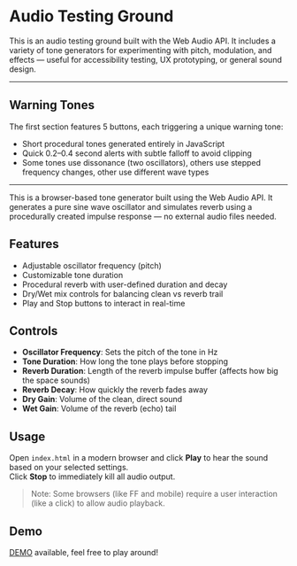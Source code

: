 # Audio Testing Ground

This is an audio testing ground built with the Web Audio API. It includes a variety of tone generators for experimenting with pitch, modulation, and effects — useful for accessibility testing, UX prototyping, or general sound design.

---

## Warning Tones

The first section features 5 buttons, each triggering a unique warning tone:

- Short procedural tones generated entirely in JavaScript
- Quick 0.2–0.4 second alerts with subtle falloff to avoid clipping
- Some tones use dissonance (two oscillators), others use stepped frequency changes, other use different wave types

---

This is a browser-based tone generator built using the Web Audio API. It generates a pure sine wave oscillator and simulates reverb using a procedurally created impulse response — no external audio files needed.

## Features

- Adjustable oscillator frequency (pitch)
- Customizable tone duration
- Procedural reverb with user-defined duration and decay
- Dry/Wet mix controls for balancing clean vs reverb trail
- Play and Stop buttons to interact in real-time

## Controls

- **Oscillator Frequency**: Sets the pitch of the tone in Hz
- **Tone Duration**: How long the tone plays before stopping
- **Reverb Duration**: Length of the reverb impulse buffer (affects how big the space sounds)
- **Reverb Decay**: How quickly the reverb fades away
- **Dry Gain**: Volume of the clean, direct sound
- **Wet Gain**: Volume of the reverb (echo) tail

## Usage

Open `index.html` in a modern browser and click **Play** to hear the sound based on your selected settings.  
Click **Stop** to immediately kill all audio output.

> Note: Some browsers (like FF and mobile) require a user interaction (like a click) to allow audio playback.

## Demo

[DEMO](https://ellvix.github.io/reverb-testing) available, feel free to play around!
